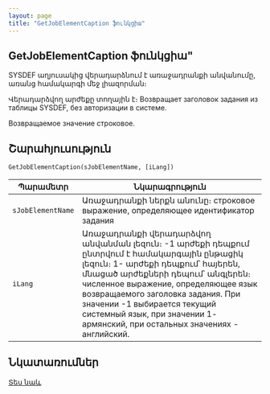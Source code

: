 ```yaml
---
layout: page
title: "GetJobElementCaption ֆունկցիա"
---
```


## GetJobElementCaption ֆունկցիա"

SYSDEF աղյուսակից վերադարձնում է առաջադրանքի անվանումը, առանց համակարգի մեջ լիազորման։

Վերադարձվող արժեքը տողային է։
Возвращает заголовок задания из таблицы SYSDEF, без авторизации в системе.

Возвращаемое значение строковое.


## Շարահյուսություն

```vb
GetJobElementCaption(sJobElementName, [iLang])
```

| Պարամետր | Նկարագրություն |
|--|--|
| `sJobElementName` | Առաջադրանքի ներքն անունը։ строковое выражение, определяющее идентификатор задания |
| `iLang` | Առաջադրանքի վերադարձվող անվանման լեզուն։ -1 արժեքի դեպքում ընտրվում է համակարգային ընթացիկ լեզուն։ 1- արժեքի դեպքում՝ հայերեն, մնացած արժեքների դեպում՝ անգլերեն։ численное выражение, определяющее язык возвращаемого заголовка задания. При значении -1 выбирается текущий системный язык, при значении 1- армянский, при остальных значениях - английский. |


## Նկատառումներ

[Տես նաև](../../functions.html)
